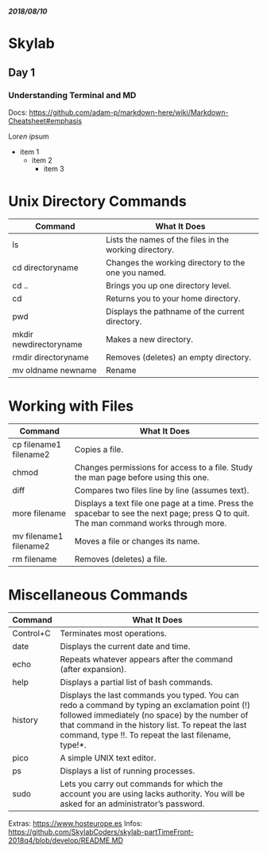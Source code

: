 ##### *2018/08/10*
# Skylab
## Day 1
### Understanding Terminal and MD


Docs: https://github.com/adam-p/markdown-here/wiki/Markdown-Cheatsheet#emphasis


Lor*en ip*sum

* item 1
   * item 2
        * item 3


# Unix Directory Commands
|Command	                |What It Does                                          |
|-------------------------------|------------------------------------------------------|
|ls	                        |Lists the names of the files in the working directory.|
|cd directoryname	        |Changes the working directory to the one you named.   |
|cd ..	                        |Brings you up one directory level.                    |
|cd	                        |Returns you to your home directory.                   |
|pwd	                        |Displays the pathname of the current directory.       |
|mkdir newdirectoryname	        |Makes a new directory.                                |
|rmdir directoryname	        |Removes (deletes) an empty directory.                 |
|mv oldname newname             |Rename                                                |

# Working with Files
|Command	                        |What It Does                                                                       |
|---------------------------------------|-----------------------------------------------------------------------------------|
|cp filename1 filename2	                |Copies a file.                                                                     |
|chmod	                                |Changes permissions for access to a file. Study the man page before using this one.|
|diff	                                |Compares two files line by line (assumes text).                                    |
|more filename	                        |Displays a text file one page at a time. Press the spacebar to see the next page; press Q to quit. The man command works through more.|
|mv filename1 filename2	                |Moves a file or changes its name.                                                  |
|rm filename	                        |Removes (deletes) a file.                                                          |

# Miscellaneous Commands
|Command	                |What It Does                                                   |
|-------------------------------|---------------------------------------------------------------|
|Control+C	                |Terminates most operations.                                    |
|date	                        |Displays the current date and time.                            |
|echo	                        |Repeats whatever appears after the command (after expansion).  |
|help	                        |Displays a partial list of bash commands.                      |
|history	                |Displays the last commands you typed. You can redo a command by typing an exclamation point (!) followed immediately (no space) by the number of that command in the history list. To repeat the last command, type !!. To repeat the last filename, type!*.|
|pico	                        |A simple UNIX text editor.                                     |
|ps	                        |Displays a list of running processes.                          |
|sudo	                        |Lets you carry out commands for which the account you are using lacks authority. You will be asked for an administrator’s password.|


Extras: https://www.hosteurope.es
Infos: https://github.com/SkylabCoders/skylab-partTimeFront-2018q4/blob/develop/README.MD
